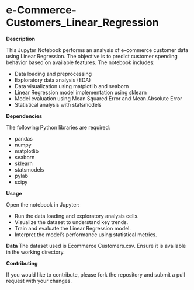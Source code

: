 # e-Commerce-Customers_Linear_Regression

__Description__

This Jupyter Notebook performs an analysis of e-commerce customer data using Linear Regression. The objective is to predict customer spending behavior based on available features. 
The notebook includes:
- Data loading and preprocessing
- Exploratory data analysis (EDA)
- Data visualization using matplotlib and seaborn
- Linear Regression model implementation using sklearn
- Model evaluation using Mean Squared Error and Mean Absolute Error
- Statistical analysis with statsmodels

__Dependencies__

The following Python libraries are required:
- pandas
- numpy
- matplotlib
- seaborn
- sklearn
- statsmodels
- pylab
- scipy

__Usage__

Open the notebook in Jupyter:
- Run the data loading and exploratory analysis cells.
- Visualize the dataset to understand key trends.
- Train and evaluate the Linear Regression model.
- Interpret the model’s performance using statistical metrics.

__Data__
The dataset used is Ecommerce Customers.csv. Ensure it is available in the working directory.

__Contributing__

If you would like to contribute, please fork the repository and submit a pull request with your changes.
